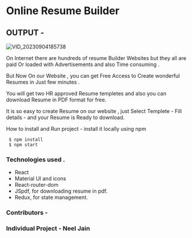 # Online Resume Builder 

## OUTPUT -

![VID_20230904185738]()


 On Internet there are hundreds of resume Builder Websites but they all are paid Or loaded with  Advertisements and also Time consuming .

 But Now On our Website , you can get Free Access to Create wonderful Resumes in Just few minutes .

  You will get two HR approved Resume templetes and also you can download Resume in PDF format for free. 

  It is so easy to create Resume on our website , just Select Templete - Fill details - and your Resume is Ready to download.  

How to install and Run project -  install it locally using npm 

     $ npm install
     $ npm start

### Technologies used .
  <ul>
    <li>React</li> 
    <li>Material UI and icons</li>  
    <li>React-router-dom </li>
    <li>JSpdf, for downloading resume in pdf.</li> 
    <li>Redux, for state management.</li>  
  </ul>
  
 ### Contributors - 
 ### Individual Project - Neel Jain
  

 




